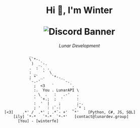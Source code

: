 <h1 align="center">
  Hi 👋, I'm Winter
  <br><br>
  <img src="https://discord.c99.nl/widget/theme-3/683530527239962627.png" alt="Discord Banner">
</h1>
<p align="center">
  <i>
    <a style="text-decoration: none;"  href="https://lunardev.group/">
      Lunar Development
    </a>
  </i>
</p>

```
             _
             \`*-.
              )  _`-.  
             .  : `. .
             : _   '  \
             ; *` _.   `*-._
             `-.-'          `-.
               ;  <3   `       `.
               :.  You . LunarAPI \
               . \  .   :   .-'   .
               '  `+.;  ;  '      :
               :  '  |    ;       ;-.
               ; '   : :`-:     _.`* ;
  [<3]    .*' /  .*' ; .*`- +'  `*'    [Python, C#, JS, SQL]
      [ily] `*-*   `*-*  `*-*'   [contact@lunardev.group]
        [You] - [winterfe]
```
